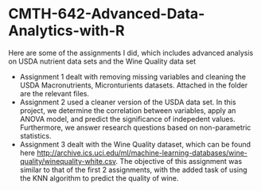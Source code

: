 # CMTH-642-Advanced-Data-Analytics-with-R
Here are some of the assignments I did, which includes advanced analysis on USDA nutrient data sets and the Wine Quality data set
- Assignment 1 dealt with removing missing variables and cleaning the USDA Macronutrients, Micronturients datasets. Attached in the folder are the relevant files.
- Assignment 2 used a cleaner version of the USDA data set. In this project, we determine the correlation between variables, apply an ANOVA model, and predict the significance of indepedent values. Furthermore, we answer research questions based on non-parametric statistics. 
- Assignment 3 dealt with the Wine Quality dataset, which can be found here http://archive.ics.uci.edu/ml/machine-learning-databases/wine-quality/winequality-white.csv. The objective of this assignment was similar to that of the first 2 assignments, with the added task of using the KNN algorithm to predict the quality of wine. 
 

